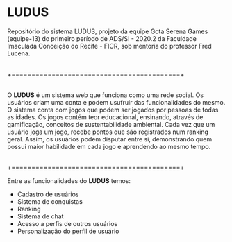# LUDUS
<p>Repositório do sistema LUDUS, projeto da equipe Gota Serena Games (equipe-13) do primeiro período de ADS/SI - 2020.2 da Faculdade Imaculada Conceição do Recife - FICR, sob mentoria do professor Fred Lucena.</p>
<br>
+==========================================+
<br><br>
<p>O <b>LUDUS</b> é um sistema web que funciona como uma rede social. Os usuários criam uma conta e podem usufruir das funcionalidades do mesmo. O sistema conta com jogos que podem ser jogados por pessoas de todas as idades. Os jogos contém teor educacional, ensinando, através de gamificação, conceitos de sustentabilidade ambiental. Cada vez que um usuário joga um jogo, recebe pontos que são registrados num ranking geral. Assim, os usuários podem disputar entre si, demonstrando quem possui maior habilidade em cada jogo e aprendendo ao mesmo tempo.<p>
<br>
+==========================================+
<br>
<p>Entre as funcionalidades do <b>LUDUS</b> temos:
  <ul>
    <li>Cadastro de usuários</li>
    <li>Sistema de conquistas</li>
    <li>Ranking</li>
    <li>Sistema de chat</li>
    <li>Acesso a perfis de outros usuários</li>
    <li>Personalização do perfil de usuário</li>
  </ul>

